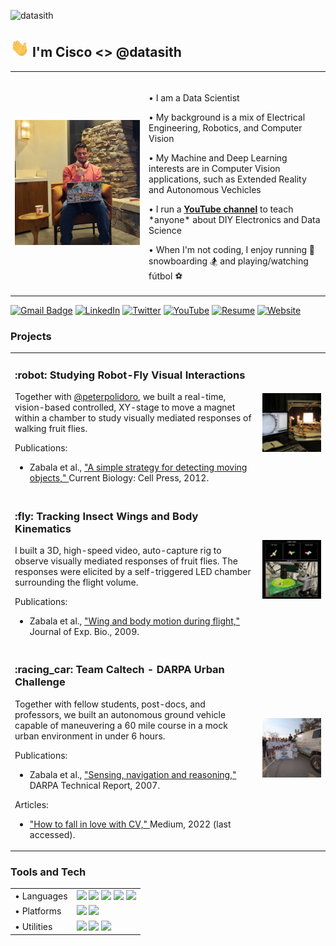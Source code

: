<p align="left"> <img src="https://komarev.com/ghpvc/?username=datasith" alt="datasith" /> </p>

## <img src="https://github.com/datasith/datasith/blob/main/img/hi.gif" width="30px" height="29px"> I'm Cisco <> @datasith

<div>
<table><tr>
<td  style="width:200px">
<img width="225px" src="img/pfp.jpg">
</td>  
<td>
<img width="825px" height="1">
<p>• I am a Data Scientist </p>
<p>• My background is a mix of Electrical Engineering, Robotics, and Computer Vision </p>
<p>• My Machine and Deep Learning interests are in Computer Vision applications, such as Extended Reality and Autonomous Vechicles</p>
<p>• I run a <b><a href="https://youtube.com/datasith">YouTube channel</a></b> to teach *anyone* about DIY Electronics and Data Science</p>
<p>• When I'm not coding, I enjoy running 🏃 snowboarding 🏂 and playing/watching fútbol ⚽</p>
</td>
</tr>
</table>
</div>

[![Gmail Badge](https://img.shields.io/badge/CONTACT-FFFFFF?message=contact&style=for-the-badge&logo=gmail&logoColor=red&link=mailto:zabala@caltech.edu)](mailto:zabala@caltech.edu)
[![LinkedIn](https://img.shields.io/badge/LINKEDIN-0072b1?style=for-the-badge&logo=linkedin&logoColor=white)](https://www.linkedin.com/in/datasith)
[![Twitter](https://img.shields.io/badge/TWITTER-1DA1F2?style=for-the-badge&logo=twitter&logoColor=white)](https://twitter.com/datasith)
[![YouTube](https://img.shields.io/badge/YOUTUBE-white?style=for-the-badge&logo=youtube&logoColor=red)](https://youtube.com/datasith)
[![Resume](https://img.shields.io/badge/RESUME-gray?style=for-the-badge&logo=adobeacrobatreader&logoColor=EC1C24)](https://github.com/datasith/datasith/blob/main/datasith-resume.pdf)
[![Website](https://img.shields.io/website-up-down-green-red/https/datasith.io?style=for-the-badge)](https://datasith.io/) 

### Projects
<table><tr>
  <td>
    <h3>:robot: Studying Robot-Fly Visual Interactions</h3>
    <p>Together with <a href="https://github.com/peterpolidoro">@peterpolidoro</a>, we built a real-time, vision-based controlled, XY-stage to move a magnet within a chamber to study visually mediated responses of walking fruit flies.</p>
    <p>
      <p>Publications:</p>
      <ul>
        <li>
          Zabala et al.,           
          <a href="https://www.cell.com/current-biology/fulltext/S0960-9822(12)00577-5">
            "A simple strategy for detecting moving objects,"
          </a>
          Current Biology: Cell Press, 2012.          
        </li>
      </ul>
    </p>
  </td>
  <td>
    <img src="img/rig_flyatar.jpg" alt="Flyatar Robot-Fly Interactions Rig" width="400px">
  </td>
</tr><tr>   
  <td>
    <h3>:fly: Tracking Insect Wings and Body Kinematics</h3>
    <p>I built a 3D, high-speed video, auto-capture rig to observe visually mediated responses of fruit flies. The responses were elicited by a self-triggered LED chamber surrounding the flight volume. 
    </p>
    <p>
      <p>Publications:</p>
      <ul>
        <li>
          Zabala et al.,           
          <a href="https://journals.biologists.com/jeb/article/212/9/1307/19160/Wing-and-body-motion-during-flight-initiation-in">
            "Wing and body motion during flight,"
          </a>
          Journal of Exp. Bio., 2009.
        </li>
      </ul>
    </p>
  </td>
  <td>
    <img src="img/rig_flytrax.jpg" alt="Flytrax Motion Capture Rig" width="400px">
  </td>
</tr><tr> 
  <td>
    <h3>:racing_car: Team Caltech - DARPA Urban Challenge</h3>
    <p>Together with fellow students, post-docs, and professors, we built an autonomous ground vehicle capable of maneuvering a 60 mile course in a mock urban environment in under 6 hours.</p>
    <p>
      <p>Publications:</p>
      <ul>
        <li>
          Zabala et al.,           
          <a href="http://users.cms.caltech.edu/~murray/preprints/bur+07-dgc.pdf">
            "Sensing, navigation and reasoning,"
          </a>
          DARPA Technical Report, 2007.
        </li>
      </ul>
      <p>Articles:</p>
      <ul>
        <li>
          <a href="https://medium.com/@datasith/how-to-fall-in-love-with-computer-vision-4f899ff51ecd">
            "How to fall in love with CV,"
          </a>
          Medium, 2022 (last accessed).
        </li>
      </ul>    
    </p>    
    
  </td>
  <td>
    <img src="img/team_caltech.jpg" alt="Team Caltech at DGC '08" width="400px">
  </td>
</tr></table>

### Tools and Tech
<table>
  <tr>
    <td>• Languages</td> 
    <td><img src="https://img.shields.io/badge/Python-0077B5?style=for-the-badge&logo=python&logoColor=white">
    <img src="https://img.shields.io/badge/C%2B%2B-0077B5?style=for-the-badge&logo=c%2B%2B&logoColor=white">
    <img src="https://img.shields.io/badge/MATLAB-0077B5?style=for-the-badge&logo=MATLAB&logoColor=white">
    <img src="https://img.shields.io/badge/mysql-0077B5?style=for-the-badge&logo=mysql&logoColor=white">      
    <img src="https://img.shields.io/badge/JavaScript-0077B5?style=for-the-badge&logo=JavaScript&logoColor=white"></td>
  </tr>
  <tr>
    <td>• Platforms</td> 
    <td><img src="https://img.shields.io/badge/Amazon_AWS-0077B5?style=for-the-badge&logo=amazon-aws&logoColor=white">
    <img src="https://img.shields.io/badge/Google_Cloud-0077B5?style=for-the-badge&logo=google-cloud&logoColor=white"></td>
  </tr>    
  <tr>
    <td>• Utilities</td>
    <td><img src="https://img.shields.io/badge/Linux-0077B5?style=for-the-badge&logo=Linux&logoColor=white">          
    <img src="https://img.shields.io/badge/LaTeX-0077B5?style=for-the-badge&logo=LaTeX&logoColor=white">
    <img src="https://img.shields.io/badge/Git-0077B5?style=for-the-badge&logo=git&logoColor=white"></td>
  </tr>
</table>
